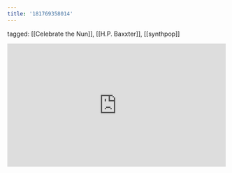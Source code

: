 ```yaml
---
title: '181769358014'
---
```

tagged: [[Celebrate the Nun]], [[H.P. Baxxter]], [[synthpop]]
<iframe allow="accelerometer; autoplay; clipboard-write; encrypted-media; gyroscope; picture-in-picture" allowfullscreen="" frameborder="0" height="281" id="youtube_iframe" src="https://www.youtube.com/embed/LCB5WhkgJD0?feature=oembed&amp;enablejsapi=1&amp;origin=https://safe.txmblr.com&amp;wmode=opaque" width="500"></iframe>